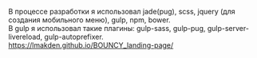 В процессе разработки я использовал jade(pug), scss, jquery (для создания мобильного меню), gulp, npm, bower.<br>
В gulp я использовал такие плагины: gulp-sass, gulp-pug, gulp-server-livereload, gulp-autoprefixer. <br>
https://lmakden.github.io/BOUNCY_landing-page/

